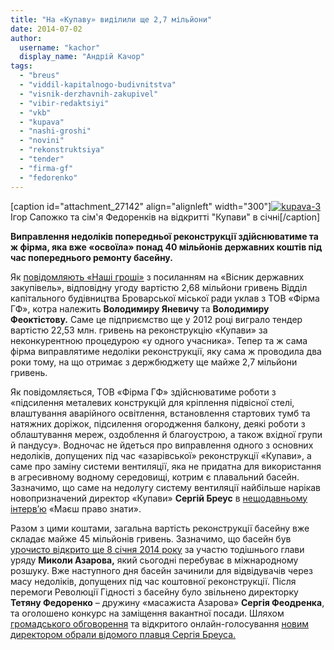 ```yaml
---
title: "На «Купаву» виділили ще 2,7 мільйони"
date: 2014-07-02
author: 
  username: "kachor"
  display_name: "Андрій Качор"
tags: 
  - "breus"
  - "viddil-kapitalnogo-budivnitstva"
  - "visnik-derzhavnih-zakupivel"
  - "vibir-redaktsiyi"
  - "vkb"
  - "kupava"
  - "nashi-groshi"
  - "novini"
  - "rekonstruktsiya"
  - "tender"
  - "firma-gf"
  - "fedorenko"
---
```


\[caption id="attachment\_27142" align="alignleft" width="300"\][![kupava-3](https://mpz.brovary.org/wp-content/uploads/2014/07/kupava-31.jpg)](https://mpz.brovary.org/wp-content/uploads/2014/07/kupava-31.jpg) Ігор Сапожко та сім'я Федоренків на відкритті "Купави" в січні\[/caption\]

**Виправлення недоліків попередньої реконструкції здійснюватиме та ж фірма, яка вже «освоїла» понад 40 мільйонів державних коштів під час попереднього ремонту басейну.**

Як [повідомляють «Наші гроші»](http://nashigroshi.org/2014/07/02/na-basejn-masazhysta-azarova-dokynuly-27-miljona/) з посиланням на «Вісник державних закупівель», відповідну угоду вартістю 2,68 мільйони гривень Відділ капітального будівництва Броварської міської ради уклав з ТОВ «Фірма ГФ», котра належить **Володимиру Яневичу** та **Володимиру Феоктістову.** Саме це підприємство ще у 2012 році виграло тендер вартістю 22,53 млн. гривень на реконструкцію «Купави» за неконкурентною процедурою «у одного учасника». Тепер та ж сама фірма виправлятиме недоліки реконструкції, яку сама ж проводила два роки тому, на що отримає з держбюджету ще майже 2,7 мільйони гривень.

Як повідомляється, ТОВ «Фірма ГФ» здійснюватиме роботи з «підсилення металевих конструкцій для кріплення підвісної стелі, влаштування аварійного освітлення, встановлення стартових тумб та натяжних доріжок, підсилення огородження балкону, деякі роботи з облаштування мереж, оздоблення й благоустрою, а також вхідної групи й пандусу». Водночас не йдеться про виправлення одного з основних недоліків, допущених під час «азарівської» реконструкції «Купави», а саме про заміну системи вентиляції, яка не придатна для використання в агресивному водному середовищі, котрим є плавальний басейн. Зазначимо, що саме на недолугу систему вентиляції найбільше нарікав новопризначений директор «Купави» **Сергій Бреус** в [нещодавньому інтерв’ю](https://mpz.brovary.org/breus-v-kupavi-vidbulos-vzhe-tri-zmagannya-ale-baseyn-potrebuye-remontu/) «Маєш право знати».

Разом з цими коштами, загальна вартість реконструкції басейну вже складає майже 45 мільйонів гривень. Зазначимо, що басейн був [урочисто відкрито ще 8 січня 2014 року](https://mpz.brovary.org/baseyn-kupava-u-brovarah-vidkrili-na-odin-den-dlya-azarova-ta-obranih-zmi/) за участю тодішнього глави уряду **Миколи Азарова,** який сьогодні перебуває в міжнародному розшуку. Вже наступного дня басейн зачинили для відвідувачів через масу недоліків, допущених під час коштовної реконструкції. Після перемоги Революції Гідності з басейну було звільнено директорку **Тетяну Федоренко** – дружину «масажиста Азарова» **Сергія Феодренка**, та оголошено конкурс на заміщення вакантної посади. Шляхом [громадського обговорення](https://mpz.brovary.org/kandidati-na-post-direktora-kupavi-za-kruglim-stolom-z-yasovuvali-hto-krashhe/) та відкритого онлайн-голосування [новим директором обрали відомого плавця Сергія Бреуса.](https://mpz.brovary.org/olimpiyskim-baseynom-kupava-keruvatime-rekordsmen-svitu/)
